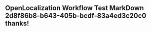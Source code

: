 <properties
ms.topic="hero-topic"
ms.test1="hero-topic"
ms.test2="test"/>


## OpenLocalization Workflow Test MarkDown 2d8f86b8-b643-405b-bcdf-83a4ed3c20c0 thanks!



<!--HONumber=Aug16_HO4-->


